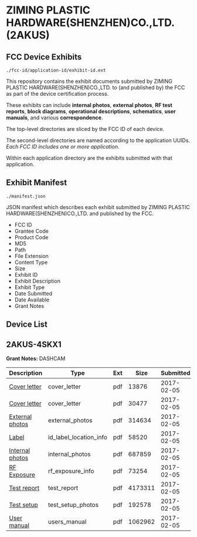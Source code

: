 # ZIMING PLASTIC HARDWARE(SHENZHEN)CO.,LTD. (2AKUS)
## FCC Device Exhibits

```
./fcc-id/application-id/exhibit-id.ext
```

This repository contains the exhibit documents submitted by ZIMING PLASTIC HARDWARE(SHENZHEN)CO.,LTD. to (and published by) the FCC as part of the device certification process.

These exhibits can include **internal photos**, **external photos**, **RF test reports**, **block diagrams**, **operational descriptions**, **schematics**, **user manuals**, and various **correspondence**.

The top-level directories are sliced by the FCC ID of each device.

The second-level directories are named according to the application UUIDs. *Each FCC ID includes one or more application.*

Within each application directory are the exhibits submitted with that application. 

## Exhibit Manifest

```
./manifest.json
```

JSON manifest which describes each exhibit submitted by ZIMING PLASTIC HARDWARE(SHENZHEN)CO.,LTD. and published by the FCC.

- FCC ID
- Grantee Code
- Product Code
- MD5
- Path
- File Extension
- Content Type
- Size
- Exhibit ID
- Exhibit Description
- Exhibit Type
- Date Submitted
- Date Available
- Grant Notes

## Device List
## 2AKUS-4SKX1
**Grant Notes:** DASHCAM

| Description | Type | Ext | Size | Submitted | Available |
| ----------- | ---- | --- | ---- | --------- | --------- |
| [Cover letter](2AKUS-4SKX1/2e469904c083f79c9fec4436b0c31b3b/3276392.pdf) | cover_letter | pdf | 13876 | 2017-02-05 | 2017-02-05 |
| [Cover letter](2AKUS-4SKX1/2e469904c083f79c9fec4436b0c31b3b/3276393.pdf) | cover_letter | pdf | 30477 | 2017-02-05 | 2017-02-05 |
| [External photos](2AKUS-4SKX1/2e469904c083f79c9fec4436b0c31b3b/3276394.pdf) | external_photos | pdf | 314634 | 2017-02-05 | 2017-02-05 |
| [Label](2AKUS-4SKX1/2e469904c083f79c9fec4436b0c31b3b/3276395.pdf) | id_label_location_info | pdf | 58520 | 2017-02-05 | 2017-02-05 |
| [Internal photos](2AKUS-4SKX1/2e469904c083f79c9fec4436b0c31b3b/3276396.pdf) | internal_photos | pdf | 687859 | 2017-02-05 | 2017-02-05 |
| [RF Exposure](2AKUS-4SKX1/2e469904c083f79c9fec4436b0c31b3b/3276398.pdf) | rf_exposure_info | pdf | 73254 | 2017-02-05 | 2017-02-05 |
| [Test report](2AKUS-4SKX1/2e469904c083f79c9fec4436b0c31b3b/3276400.pdf) | test_report | pdf | 4173311 | 2017-02-05 | 2017-02-05 |
| [Test setup](2AKUS-4SKX1/2e469904c083f79c9fec4436b0c31b3b/3276401.pdf) | test_setup_photos | pdf | 192578 | 2017-02-05 | 2017-02-05 |
| [User manual](2AKUS-4SKX1/2e469904c083f79c9fec4436b0c31b3b/3276402.pdf) | users_manual | pdf | 1062962 | 2017-02-05 | 2017-02-05 |
